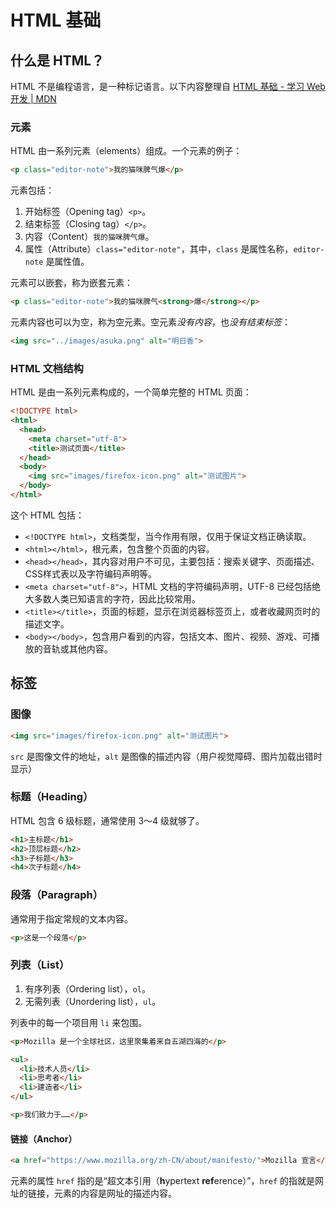 # HTML 基础

## 什么是 HTML？

HTML 不是编程语言，是一种标记语言。以下内容整理自 [HTML 基础 - 学习 Web 开发 | MDN](https://developer.mozilla.org/zh-CN/docs/Learn/Getting_started_with_the_web/HTML_basics)

### 元素

HTML 由一系列元素（elements）组成。一个元素的例子：

```html
<p class="editor-note">我的猫咪脾气爆</p>
```

元素包括：

1. 开始标签（Opening tag）`<p>`。
2. 结束标签（Closing tag）`</p>`。
3. 内容（Content）`我的猫咪脾气爆`。
4. 属性（Attribute）`class="editor-note"`，其中，`class` 是属性名称，`editor-note` 是属性值。

元素可以嵌套，称为嵌套元素：

```html
<p class="editor-note">我的猫咪脾气<strong>爆</strong></p>
```

元素内容也可以为空，称为空元素。空元素*没有内容*，也*没有结束标签*：

```html
<img src="../images/asuka.png" alt="明日香">
```

### HTML 文档结构

HTML 是由一系列元素构成的，一个简单完整的 HTML 页面：

```html
<!DOCTYPE html>
<html>
  <head>
    <meta charset="utf-8">
    <title>测试页面</title>
  </head>
  <body>
    <img src="images/firefox-icon.png" alt="测试图片">
  </body>
</html>
```

这个 HTML 包括：

- `<!DOCTYPE html>`，文档类型，当今作用有限，仅用于保证文档正确读取。
- `<html></html>`，根元素，包含整个页面的内容。
- `<head></head>`，其内容对用户不可见，主要包括：搜索关键字、页面描述、CSS样式表以及字符编码声明等。
- `<meta charset="utf-8">`，HTML 文档的字符编码声明，UTF-8 已经包括绝大多数人类已知语言的字符，因此比较常用。
- `<title></title>`，页面的标题，显示在浏览器标签页上，或者收藏网页时的描述文字。
- `<body></body>`，包含用户看到的内容，包括文本、图片、视频、游戏、可播放的音轨或其他内容。

## 标签

### 图像

```html
<img src="images/firefox-icon.png" alt="测试图片">
```

`src` 是图像文件的地址，`alt` 是图像的描述内容（用户视觉障碍、图片加载出错时显示）

### 标题（Heading）

HTML 包含 6 级标题，通常使用 3～4 级就够了。

```html
<h1>主标题</h1>
<h2>顶层标题</h2>
<h3>子标题</h3>
<h4>次子标题</h4>
```

### 段落（Paragraph）

通常用于指定常规的文本内容。

```html
<p>这是一个段落</p>
```

### 列表（List）

1. 有序列表（Ordering list），`ol`。
2. 无需列表（Unordering list），`ul`。

列表中的每一个项目用 `li` 来包围。

```html
<p>Mozilla 是一个全球社区，这里聚集着来自五湖四海的</p>

<ul>
  <li>技术人员</li>
  <li>思考者</li>
  <li>建造者</li>
</ul>

<p>我们致力于……</p>
```

#### 链接（Anchor）

```html
<a href="https://www.mozilla.org/zh-CN/about/manifesto/">Mozilla 宣言</a>
```

元素的属性 `href` 指的是“超文本引用（**h**ypertext **ref**erence）”，`href` 的指就是网址的链接，元素的内容是网址的描述内容。
